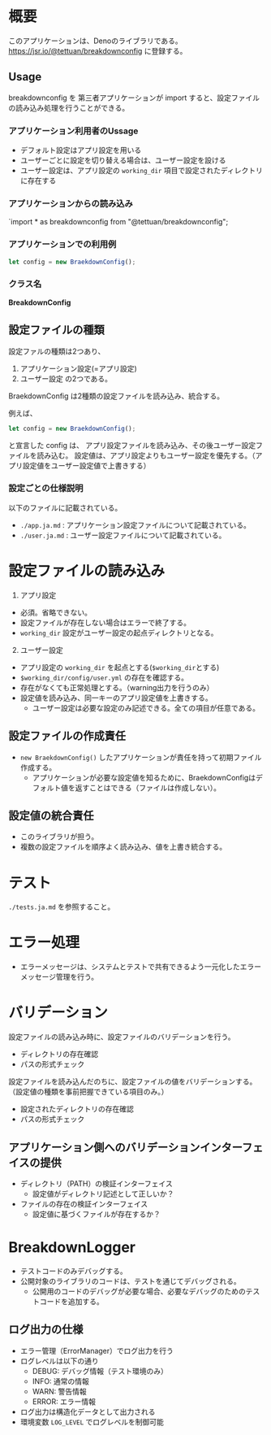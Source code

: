 # 概要
このアプリケーションは、Denoのライブラリである。
https://jsr.io/@tettuan/breakdownconfig に登録する。

## Usage
breakdownconfig を 第三者アプリケーションが import すると、設定ファイルの読み込み処理を行うことができる。

### アプリケーション利用者のUssage
- デフォルト設定はアプリ設定を用いる
- ユーザーごとに設定を切り替える場合は、ユーザー設定を設ける
- ユーザー設定は、アプリ設定の `working_dir` 項目で設定されたディレクトリに存在する

### アプリケーションからの読み込み
`import * as breakdownconfig from "@tettuan/breakdownconfig";


### アプリケーションでの利用例

```typescript
let config = new BraekdownConfig();
```

### クラス名
**BreakdownConfig** 


## 設定ファイルの種類
設定ファルの種類は2つあり、
1. アプリケーション設定(=アプリ設定)
2. ユーザー設定
の2つである。

BraekdownConfig は2種類の設定ファイルを読み込み、統合する。

例えば、
```typescript
let config = new BraekdownConfig();
```
と宣言した config は、 アプリ設定ファイルを読み込み、その後ユーザー設定ファイルを読み込む。
設定値は、アプリ設定よりもユーザー設定を優先する。（アプリ設定値をユーザー設定値で上書きする）

### 設定ごとの仕様説明
以下のファイルに記載されている。
- `./app.ja.md` : アプリケーション設定ファイルについて記載されている。
- `./user.ja.md` : ユーザー設定ファイルについて記載されている。

# 設定ファイルの読み込み
1. アプリ設定
  - 必須。省略できない。
  - 設定ファイルが存在しない場合はエラーで終了する。
  - `working_dir` 設定がユーザー設定の起点ディレクトリとなる。
2. ユーザー設定
  - アプリ設定の `working_dir` を起点とする(`$working_dir`とする)
  - `$working_dir/config/user.yml` の存在を確認する。
  - 存在がなくても正常処理とする。（warning出力を行うのみ）
  - 設定値を読み込み、同一キーのアプリ設定値を上書きする。
    - ユーザー設定は必要な設定のみ記述できる。全ての項目が任意である。
  
## 設定ファイルの作成責任
- `new BraekdownConfig()` したアプリケーションが責任を持って初期ファイル作成する。
  - アプリケーションが必要な設定値を知るために、BraekdownConfigはデフォルト値を返すことはできる（ファイルは作成しない）。

## 設定値の統合責任
- このライブラリが担う。
- 複数の設定ファイルを順序よく読み込み、値を上書き統合する。

# テスト
`./tests.ja.md` を参照すること。

# エラー処理
- エラーメッセージは、システムとテストで共有できるよう一元化したエラーメッセージ管理を行う。

# バリデーション
設定ファイルの読み込み時に、設定ファイルのバリデーションを行う。
- ディレクトリの存在確認
- パスの形式チェック

設定ファイルを読み込んだのちに、設定ファイルの値をバリデーションする。
（設定値の種類を事前把握できている項目のみ。）
- 設定されたディレクトリの存在確認
- パスの形式チェック

## アプリケーション側へのバリデーションインターフェイスの提供
- ディレクトリ（PATH）の検証インターフェイス
  - 設定値がディレクトリ記述として正しいか？
- ファイルの存在の検証インターフェイス
  - 設定値に基づくファイルが存在するか？

# BreakdownLogger 
- テストコードのみデバッグする。
- 公開対象のライブラリのコードは、テストを通じてデバッグされる。
  - 公開用のコードのデバッグが必要な場合、必要なデバッグのためのテストコードを追加する。

## ログ出力の仕様
- エラー管理（ErrorManager）でログ出力を行う
- ログレベルは以下の通り
  - DEBUG: デバッグ情報（テスト環境のみ）
  - INFO: 通常の情報
  - WARN: 警告情報
  - ERROR: エラー情報
- ログ出力は構造化データとして出力される
- 環境変数 `LOG_LEVEL` でログレベルを制御可能

